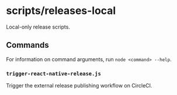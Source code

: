 # scripts/releases-local

Local-only release scripts.

## Commands

For information on command arguments, run `node <command> --help`.

### `trigger-react-native-release.js`

Trigger the external release publishing workflow on CircleCI.
